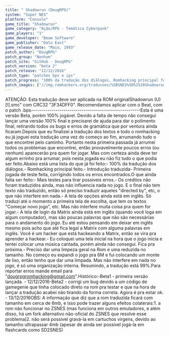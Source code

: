 ```yaml
---
title: " Shadowrun (DougRPG)"
system: "Super NES"
platform: "Console"
game_title: "Shadowrun"
game_category: "Ação/RPG - Temática Cyberpunk"
game_players: "1"
game_developer: "Beam Software"
game_publisher: "Data East"
game_release_date: "Maio, 1993"
patch_author: "DougRPG"
patch_group: "Nenhum"
patch_site: "GitHub - DougRPG"
patch_version: "beta 2"
patch_release: "12/12/2016"
patch_type: "patches bps e ips"
patch_progress: "100% da tradução dos diálogos, Romhacking principal feito, Introdução traduzida."
patch_images: ["//img.romhackers.org/traducoes/%5BSNES%5D%2520Shadowrun%2520-%2520DougRPG%2520-%2520000.png","//img.romhackers.org/traducoes/%5BSNES%5D%2520Shadowrun%2520-%2520DougRPG%2520-%2520001.png","//img.romhackers.org/traducoes/%5BSNES%5D%2520Shadowrun%2520-%2520DougRPG%2520-%2520002.png","//img.romhackers.org/traducoes/%5BSNES%5D%2520Shadowrun%2520-%2520DougRPG%2520-%2520003.png","//img.romhackers.org/traducoes/%5BSNES%5D%2520Shadowrun%2520-%2520DougRPG%2520-%2520004.png"]
---
```

ATENÇÃO: Esta tradução deve ser aplicada na ROM originalShadowrun (U) [!].smc" com CRC32 "3F34DFF0". Recomendamos aplicar com o Beat, com o patch .bps------------------------------------------------------Esta é uma versão Beta, porém 100% jogável. Devido a falta de tempo não consegui lançar uma versão 100% final e precisarei de ajuda para dar o polimento final, retirando todos os bugs e erros de gramática que por ventura ainda ficaram.Depois que eu finalizei a tradução dos textos e todo o romhacking eu já joguei esta tradução uma vez do começo ao fim, arrumando tudo o que encontrei pelo caminho. Portanto nesta primeira passada já arrumei todos os problemas que encontrei, então provavelmente poucos erros (ou nenhum) aparecerão pra quem for jogar. Mas com certeza ainda deve ter algum errinho pra arrumar, pois nesta jogada eu não fiz tudo o que podia ser feito.Abaixo está uma lista do que já foi feito:- 100% da tradução dos diálogos.- Romhacking principal feito.- Introdução traduzida- Primeira jogada de teste feita, corrigindo todos os erros encontrados.O que ainda falta ser feito:- Mais testes para tirar possíveis erros.- Os créditos não foram traduzidos ainda, mas não influencia nada no jogo. E o final não tem texto não traduzido, então só preciso traduzir aqueles "directed by", etc, o que não interfere em nada.- A tela de opções ainda está em inglês. Só traduzi até o momento a primeira tela de escolha, que tem os textos "Começar novo jogo", etc. Mas não interfere muita coisa pra quem for jogar.- A tela de login da Matrix ainda está em inglês (quando você loga em algum computador), mas são poucas palavras que não são necessárias para o andamento do jogo. Eu até estou pensando em deixar em inglês mesmo pois acho que até fica legal a Matrix com alguma palavras em inglês. Você é um hacker que está hackeando a Matrix, então se vira pra aprender a hackear.- Eu coloquei uma tela inicial na hora que o jogo inicia e tentei colocar uma música cantada, porém ainda não consegui. Fica pra próxima.- Preciso dar uma limpeza geral na Rom e uma reduzida no tamanho. No começo eu expandi o jogo pra 6M e fui colocando um monte de lixo, então tenho que dar uma limpada. Mas não interfere em nada no jogo, é só uma organização interna. Resumindo, a tradução está 99%.Para reportar erros mande email para "dougrpgromhacking@gmail.com".Histórico:-Beta1 - primeira versão lançada. - 12/12/2016-Beta2 - corrigi um bug devido a um código de gamegenie que tinha colocado direto na rom pra testar e que na hora de lançar a tradução acabei não tirando da forma correta. Agora é pra estar ok. - 13/12/2016OBS: A informação que diz que a rom traduzida ficará com tamanho em cerca de 6mb, e isso pode trazer alguns efeitos colaterais:1. a rom não funcionar no ZSNES (mas funciona em outros emuladores, e além disso, há um fork alternativo não-oficial do ZSNES que resolve esse problema)2. não será possível gravá-la em cartuchos virgens, devido ao tamanho ultrapassar 4mb (apesar de ainda ser possível jogá-la em flashcards como SD2SNES)
